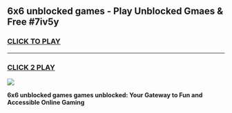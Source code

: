 
## 6x6 unblocked games - Play Unblocked Gmaes & Free #7iv5y
<h3>
<a href="https://news.freeplayer.one?title=6x6_unblocked_games&ref=03M">CLICK TO PLAY</a></h3>
<hr>

<h3>
<a href="https://news.freeplayer.one?title=6x6_unblocked_games&ref=03M">CLICK 2 PLAY</a>
  
</h3>

<a href="https://news.freeplayer.one?title=6x6_unblocked_games&ref=03M"><img src="https://clearcache.store/games.png"></a>


**6x6 unblocked games games unblocked: Your Gateway to Fun and Accessible Online Gaming**
